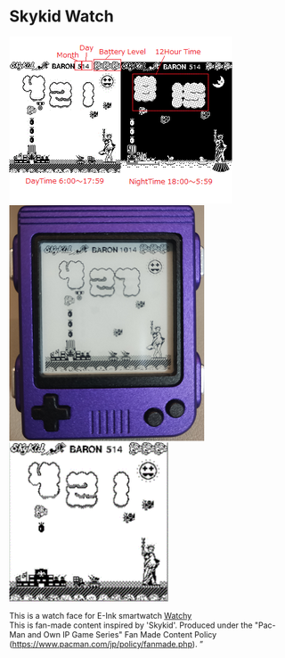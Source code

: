 # Skykid Watch
![WatchFace](https://github.com/gooth9232/SkykidWatch/blob/master/img/ForReadme.gif)![WithGbCase](https://github.com/gooth9232/SkykidWatch/blob/master/img/with_gb_case.png)  
![Bomb](https://github.com/gooth9232/SkykidWatch/blob/master/img/bomb.gif)  

This is a watch face for E-Ink smartwatch [Watchy](https://watchy.sqfmi.com/)  
This is fan-made content inspired by 'Skykid'.
Produced under the "Pac-Man and Own IP Game Series" Fan Made Content Policy (https://www.pacman.com/jp/policy/fanmade.php). ”
